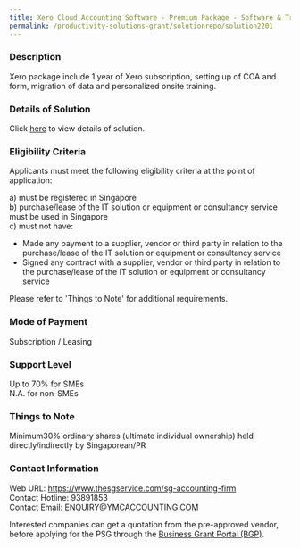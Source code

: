 ```yaml
---
title: Xero Cloud Accounting Software - Premium Package - Software & Training
permalink: /productivity-solutions-grant/solutionrepo/solution2201
---
```


### Description

Xero package include 1 year of Xero subscription, setting up of COA and form, migration of data and personalized onsite training.

### Details of Solution

Click <a href='https://www.gobusiness.gov.sg/images/psg/Desensitised_YMC_Annex_3_CR_wef_20_Jan_2022_Part_2.pdf' target='_blank' rel='noopener'>here</a> to view details of solution.

### Eligibility Criteria

Applicants must meet the following eligibility criteria at the point of application:

a) must be registered in Singapore <br>
b) purchase/lease of the IT solution or equipment or consultancy service must be used in Singapore <br>
c) must not have:
- Made any payment to a supplier, vendor or third party in relation to the purchase/lease of the IT solution or equipment or consultancy service
- Signed any contract with a supplier, vendor or third party in relation to the purchase/lease of the IT solution or equipment or consultancy service

Please refer to 'Things to Note' for additional requirements.

### Mode of Payment
Subscription / Leasing

### Support Level
Up to 70% for SMEs <br>
N.A. for non-SMEs

### Things to Note
 Minimum30% ordinary shares (ultimate individual ownership) held directly/indirectly by Singaporean/PR

### Contact Information
Web URL: https://www.thesgservice.com/sg-accounting-firm <br>Contact Hotline: 93891853 <br>Contact Email: ENQUIRY@YMCACCOUNTING.COM <br>

Interested companies can get a quotation from the pre-approved vendor, before applying for the PSG through the <a target='_blank' rel='noopener' href='https://www.businessgrants.gov.sg/'>Business Grant Portal (BGP)</a>.
